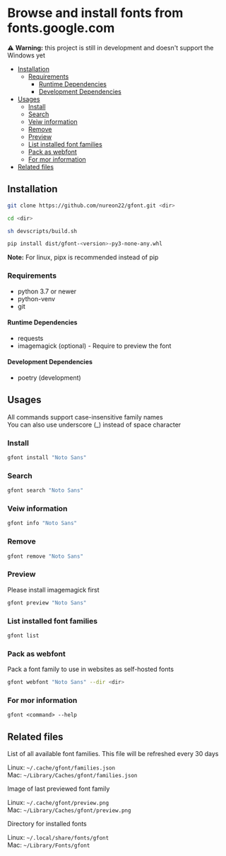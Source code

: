 # Browse and install fonts from fonts.google.com

⚠️ **Warning:** this project is still in development and doesn't support the Windows yet

- [Installation](#installation)
  - [Requirements](#requirements)
    - [Runtime Dependencies](#runtime-dependencies)
    - [Development Dependencies](#development-dependencies)
- [Usages](#usages)
  - [Install](#install)
  - [Search](#search)
  - [Veiw information](#veiw-information)
  - [Remove](#remove)
  - [Preview](#preview)
  - [List installed font families](#list-installed-font-families)
  - [Pack as webfont](#pack-as-webfont)
  - [For mor information](#for-mor-information)
- [Related files](#related-files)


## Installation

```sh
git clone https://github.com/nureon22/gfont.git <dir>

cd <dir>

sh devscripts/build.sh

pip install dist/gfont-<version>-py3-none-any.whl
```

**Note:** For linux, pipx is recommended instead of pip

### Requirements

* python 3.7 or newer
* python-venv
* git

#### Runtime Dependencies

* requests
* imagemagick (optional) - Require to preview the font

#### Development Dependencies

* poetry (development)

## Usages

All commands support case-insensitive family names\
You can also use underscore (\_) instead of space character

### Install

```sh
gfont install "Noto Sans"
```

### Search

```sh
gfont search "Noto Sans"
```

### Veiw information

```sh
gfont info "Noto Sans"
```

### Remove

```sh
gfont remove "Noto Sans"
```

### Preview

Please install imagemagick first
```sh
gfont preview "Noto Sans"
```

### List installed font families

```sh
gfont list
```

### Pack as webfont
Pack a font family to use in websites as self-hosted fonts

```sh
gfont webfont "Noto Sans" --dir <dir>
```

### For mor information
`gfont <command> --help`


## Related files

List of all available font families. This file will be refreshed every 30 days

Linux: `~/.cache/gfont/families.json`\
Mac: `~/Library/Caches/gfont/families.json`

Image of last previewed font family

Linux: `~/.cache/gfont/preview.png`\
Mac: `~/Library/Caches/gfont/preview.png`

Directory for installed fonts

Linux: `~/.local/share/fonts/gfont`\
Mac: `~/Library/Fonts/gfont`

